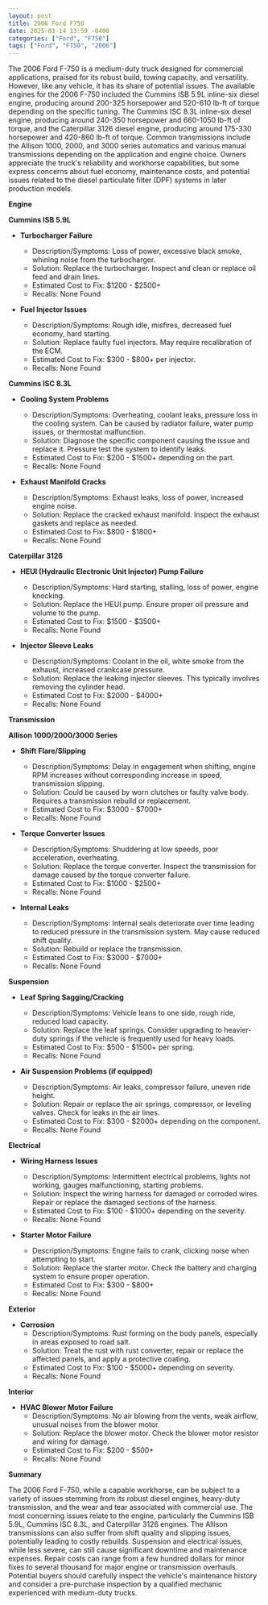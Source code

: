 ```yaml
---
layout: post
title: 2006 Ford F750
date: 2025-03-14 13:59 -0400
categories: ["Ford", "F750"]
tags: ["Ford", "F750", "2006"]
---
```

The 2006 Ford F-750 is a medium-duty truck designed for commercial applications, praised for its robust build, towing capacity, and versatility. However, like any vehicle, it has its share of potential issues. The available engines for the 2006 F-750 included the Cummins ISB 5.9L inline-six diesel engine, producing around 200-325 horsepower and 520-610 lb-ft of torque depending on the specific tuning. The Cummins ISC 8.3L inline-six diesel engine, producing around 240-350 horsepower and 660-1050 lb-ft of torque, and the Caterpillar 3126 diesel engine, producing around 175-330 horsepower and 420-860 lb-ft of torque. Common transmissions include the Allison 1000, 2000, and 3000 series automatics and various manual transmissions depending on the application and engine choice. Owners appreciate the truck's reliability and workhorse capabilities, but some express concerns about fuel economy, maintenance costs, and potential issues related to the diesel particulate filter (DPF) systems in later production models.

**Engine**

**Cummins ISB 5.9L**

*   **Turbocharger Failure**
    *   Description/Symptoms: Loss of power, excessive black smoke, whining noise from the turbocharger.
    *   Solution: Replace the turbocharger. Inspect and clean or replace oil feed and drain lines.
    *   Estimated Cost to Fix: $1200 - $2500+
    *   Recalls: None Found

*   **Fuel Injector Issues**
    *   Description/Symptoms: Rough idle, misfires, decreased fuel economy, hard starting.
    *   Solution: Replace faulty fuel injectors. May require recalibration of the ECM.
    *   Estimated Cost to Fix: $300 - $800+ per injector.
    *   Recalls: None Found

**Cummins ISC 8.3L**

*   **Cooling System Problems**
    *   Description/Symptoms: Overheating, coolant leaks, pressure loss in the cooling system. Can be caused by radiator failure, water pump issues, or thermostat malfunction.
    *   Solution: Diagnose the specific component causing the issue and replace it. Pressure test the system to identify leaks.
    *   Estimated Cost to Fix: $200 - $1500+ depending on the part.
    *   Recalls: None Found

*   **Exhaust Manifold Cracks**
    *   Description/Symptoms: Exhaust leaks, loss of power, increased engine noise.
    *   Solution: Replace the cracked exhaust manifold. Inspect the exhaust gaskets and replace as needed.
    *   Estimated Cost to Fix: $800 - $1800+
    *   Recalls: None Found

**Caterpillar 3126**

*   **HEUI (Hydraulic Electronic Unit Injector) Pump Failure**
    *   Description/Symptoms: Hard starting, stalling, loss of power, engine knocking.
    *   Solution: Replace the HEUI pump. Ensure proper oil pressure and volume to the pump.
    *   Estimated Cost to Fix: $1500 - $3500+
    *   Recalls: None Found

*   **Injector Sleeve Leaks**
    *   Description/Symptoms: Coolant in the oil, white smoke from the exhaust, increased crankcase pressure.
    *   Solution: Replace the leaking injector sleeves. This typically involves removing the cylinder head.
    *   Estimated Cost to Fix: $2000 - $4000+
    *   Recalls: None Found

**Transmission**

**Allison 1000/2000/3000 Series**

*   **Shift Flare/Slipping**
    *   Description/Symptoms: Delay in engagement when shifting, engine RPM increases without corresponding increase in speed, transmission slipping.
    *   Solution: Could be caused by worn clutches or faulty valve body. Requires a transmission rebuild or replacement.
    *   Estimated Cost to Fix: $3000 - $7000+
    *   Recalls: None Found

*   **Torque Converter Issues**
    *   Description/Symptoms: Shuddering at low speeds, poor acceleration, overheating.
    *   Solution: Replace the torque converter. Inspect the transmission for damage caused by the torque converter failure.
    *   Estimated Cost to Fix: $1000 - $2500+
    *   Recalls: None Found

*   **Internal Leaks**
    *   Description/Symptoms: Internal seals deteriorate over time leading to reduced pressure in the transmission system. May cause reduced shift quality.
    *   Solution: Rebuild or replace the transmission.
    *   Estimated Cost to Fix: $3000 - $7000+
    *   Recalls: None Found

**Suspension**

*   **Leaf Spring Sagging/Cracking**
    *   Description/Symptoms: Vehicle leans to one side, rough ride, reduced load capacity.
    *   Solution: Replace the leaf springs. Consider upgrading to heavier-duty springs if the vehicle is frequently used for heavy loads.
    *   Estimated Cost to Fix: $500 - $1500+ per spring.
    *   Recalls: None Found

*   **Air Suspension Problems (if equipped)**
    *   Description/Symptoms: Air leaks, compressor failure, uneven ride height.
    *   Solution: Repair or replace the air springs, compressor, or leveling valves. Check for leaks in the air lines.
    *   Estimated Cost to Fix: $300 - $2000+ depending on the component.
    *   Recalls: None Found

**Electrical**

*   **Wiring Harness Issues**
    *   Description/Symptoms: Intermittent electrical problems, lights not working, gauges malfunctioning, starting problems.
    *   Solution: Inspect the wiring harness for damaged or corroded wires. Repair or replace the damaged sections of the harness.
    *   Estimated Cost to Fix: $100 - $1000+ depending on the severity.
    *   Recalls: None Found

*   **Starter Motor Failure**
    *   Description/Symptoms: Engine fails to crank, clicking noise when attempting to start.
    *   Solution: Replace the starter motor. Check the battery and charging system to ensure proper operation.
    *   Estimated Cost to Fix: $300 - $800+
    *   Recalls: None Found

**Exterior**

*   **Corrosion**
    *   Description/Symptoms: Rust forming on the body panels, especially in areas exposed to road salt.
    *   Solution: Treat the rust with rust converter, repair or replace the affected panels, and apply a protective coating.
    *   Estimated Cost to Fix: $100 - $5000+ depending on severity.
    *   Recalls: None Found

**Interior**

*   **HVAC Blower Motor Failure**
    *   Description/Symptoms: No air blowing from the vents, weak airflow, unusual noises from the blower motor.
    *   Solution: Replace the blower motor. Check the blower motor resistor and wiring for damage.
    *   Estimated Cost to Fix: $200 - $500+
    *   Recalls: None Found

**Summary**

The 2006 Ford F-750, while a capable workhorse, can be subject to a variety of issues stemming from its robust diesel engines, heavy-duty transmission, and the wear and tear associated with commercial use. The most concerning issues relate to the engine, particularly the Cummins ISB 5.9L, Cummins ISC 8.3L, and Caterpillar 3126 engines. The Allison transmissions can also suffer from shift quality and slipping issues, potentially leading to costly rebuilds. Suspension and electrical issues, while less severe, can still cause significant downtime and maintenance expenses. Repair costs can range from a few hundred dollars for minor fixes to several thousand for major engine or transmission overhauls. Potential buyers should carefully inspect the vehicle's maintenance history and consider a pre-purchase inspection by a qualified mechanic experienced with medium-duty trucks.

